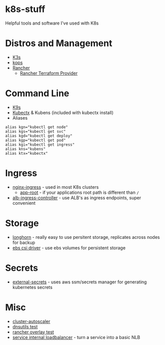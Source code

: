 # k8s-stuff

Helpful tools and software I've used with K8s

# Distros and Management

- [K3s](https://k3s.io)
- [kops](https://kops.sigs.k8s.io)
- [Rancher](https://github.com/rancher/rancher)
  - [Rancher Terraform Provider](https://registry.terraform.io/providers/rancher/rancher2/latest/docs)

# Command Line

- [K9s](https://k9scli.io)
- [Kubectx](https://ahmet.im/blog/kubectx/) & Kubens (included with kubectx install)
- Aliases

```
alias kgn="kubectl get node"
alias kgs="kubectl get svc"
alias kgd="kubectl get deploy"
alias kgp="kubectl get pod"
alias kgi="kubectl get ingress"
alias kns="kubens"
alias ktx="kubectx"
```

# Ingress

- [nginx-ingress](https://kubernetes.github.io/ingress-nginx/) - used in most K8s clusters
  - [app-root](https://kubernetes.github.io/ingress-nginx/examples/rewrite/#app-root) - if your applications root path is different than `/`
- [alb-ingress-controller](https://github.com/kubernetes-sigs/aws-load-balancer-controller) - use ALB's as ingress endpoints, super convenient

# Storage

- [longhorn](https://longhorn.io) - really easy to use persitent storage, replicates across nodes for backup
- [ebs csi driver](https://github.com/kubernetes-sigs/aws-ebs-csi-driver) - use ebs volumes for persistent storage

# Secrets

- [external-secrets](https://github.com/external-secrets/kubernetes-external-secrets) - uses aws ssm/secrets manager for generating kubernetes secrets

# Misc

- [cluster-autoscaler](https://github.com/kubernetes/autoscaler/tree/master/cluster-autoscaler)
- [dnsutils test](https://kubernetes.io/docs/tasks/administer-cluster/dns-debugging-resolution/)
- [rancher overlay test](https://rancher.com/docs/rancher/v2.x/en/troubleshooting/networking/#check-if-overlay-network-is-functioning-correctly)
- [service internal loadbalancer](https://kubernetes.io/docs/concepts/services-networking/service/#internal-load-balancer) - turn a service into a basic NLB
